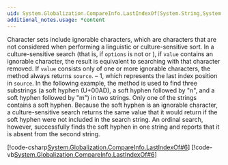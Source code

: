 ```yaml
---
uid: System.Globalization.CompareInfo.LastIndexOf(System.String,System.String,System.Globalization.CompareOptions)
additional_notes.usage: *content
---
```


<p>Character sets include ignorable characters, which are characters that are not considered when performing a linguistic or culture-sensitive sort. In a culture-sensitive search (that is, if <code>options</code> is not <xref href="System.Globalization.CompareOptions.Ordinal"></xref> or <xref href="System.Globalization.CompareOptions.OrdinalIgnoreCase"></xref>), if <code>value</code> contains an ignorable character, the result is equivalent to searching with that character removed. If <code>value</code> consists only of one or more ignorable characters, the <xref href="System.Globalization.CompareInfo.LastIndexOf(System.String,System.String,System.Globalization.CompareOptions)"></xref> method always returns <code>source</code>.<xref href="System.String.Length"></xref> – 1, which represents the last index position in <code>source</code>. In the following example, the <xref href="System.Globalization.CompareInfo.LastIndexOf(System.String,System.String,System.Globalization.CompareOptions)"></xref> method is used to find three substrings (a soft hyphen (U+00AD), a soft hyphen followed by "n", and a soft hyphen followed by "m") in two strings. Only one of the strings contains a soft hyphen. Because the soft hyphen is an ignorable character, a culture-sensitive search returns the same value that it would return if the soft hyphen were not included in the search string. An ordinal search, however, successfully finds the soft hyphen in one string and reports that it is absent from the second string.  
  
 [!code-csharp[System.Globalization.CompareInfo.LastIndexOf#6](~/samples/snippets/csharp/VS_Snippets_CLR_System/system.globalization.compareinfo.lastindexof/cs/lastignorable5.cs#6)]
 [!code-vb[System.Globalization.CompareInfo.LastIndexOf#6](~/samples/snippets/visualbasic/VS_Snippets_CLR_System/system.globalization.compareinfo.lastindexof/vb/lastignorable5.vb#6)]</p>


